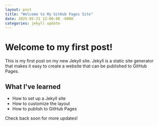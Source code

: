 ```yaml
---
layout: post
title: "Welcome to My GitHub Pages Site"
date: 2025-05-21 12:00:00 -0000
categories: jekyll update
---
```


# Welcome to my first post!

This is my first post on my new Jekyll site. Jekyll is a static site generator that makes it easy to create a website that can be published to GitHub Pages.

## What I've learned

- How to set up a Jekyll site
- How to customize the layout
- How to publish to GitHub Pages

Check back soon for more updates!
